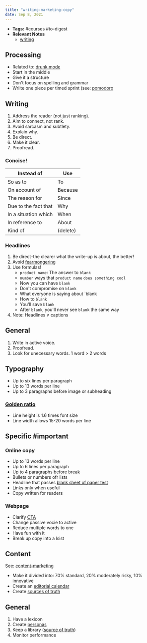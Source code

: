 ```yaml
---
title: "writing-marketing-copy"
date: Sep 8, 2021
---
```


- **Tags:** #courses #to-digest 
- **Relevant Notes**
	- [writing](moc/writing.md)

## Processing
- Related to: [drunk mode](notes/drunk-mode.md)
- Start in the middle
- Give it a structure
- Don't focus on spelling and grammar
- Wriite one piece per timed sprint (see: [pomodoro](notes/productivity/pomodoro)

## Writing
1. Address the reader (not just ranking).
2. Aim to connect, not rank.
3. Avoid sarcasm and subtlety.
4. Explain why.
5. Be direct.
6. Make it clear.
7. Proofread.

### Concise!
| Instead of           | Use      |
| -------------------- | -------- |
| So as to             | To       |
| On account of        | Because  |
| The reason for       | Since    |
| Due to the fact that | Why      |
| In a situation which | When     |
| In reference to      | About    |
| Kind of              | (delete) |

### Headlines
1. Be direct–the clearer what the write-up is about, the better!
2. Avoid [fearmongering](notes/fearmongering.md)
3. Use formulas!
	- `product name`: The answer to `blank`
	- `number` ways that `product name` `does something cool`
	- Now you can have `blank`
	- Don't compromise on `blank`
	- What everyone is saying about `blank
	- How to `blank`
	- You'll save `blank`
	- After `blank`, you'll never see `blank` the same way
4. Note: Headlines ≠ captions

## General
1. Write in active voice.
2. Proofread.
3. Look for unecessary words. 1 word > 2 words

## Typography
- Up to six lines per paragraph
- Up to 13 words per line
- Up to 3 paragraphs before image or subheading

### [Golden ratio](notes/golden-ratio.md)
- Line height is 1.6 times font size
- Line width allows 15-20 words per line

## Specific #important
### Online copy
- Up to 13 words per line
- Up to 6 lines per paragraph
- Up to 4 paragraphs before break
- Bullets or numbers ofr lists
- Headline that passes [blank sheet of paper test](notes/blank-sheet.md)
- Links only when useful
- Copy written for readers

### Webpage
- Clarify [CTA](notes/cta.md)
- Change passive vocie to active
- Reduce multiple words to one
- Have fun with it
- Break up copy into a lsist

## Content
See: [content-marketing](notes/content-marketing)
- Make it divided into: 70% standard, 20% moderately risky, 10% innovative
- Create an [editorial calendar](notes/editorial-calendar.md)
- Create [sources of truth](notes/source-of-truth.md)

## General
1. Have a lexicon
2. Create [personas](notes/persona.md)
3. Keep a library ([source of truth](notes/source-of-truth.md))
4. Monitor performance